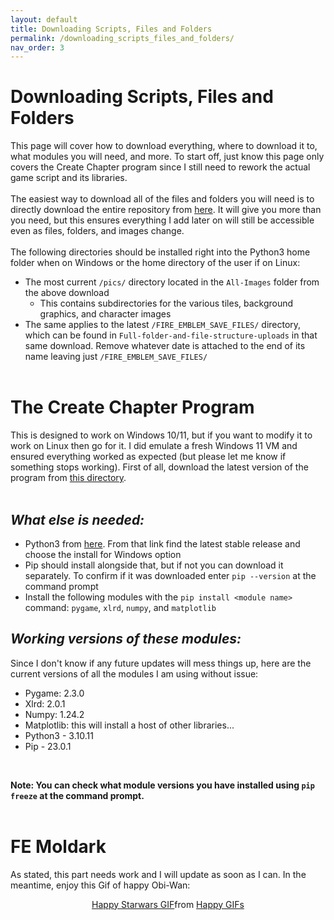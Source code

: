 ```yaml
---
layout: default
title: Downloading Scripts, Files and Folders
permalink: /downloading_scripts_files_and_folders/
nav_order: 3
---
```


# Downloading Scripts, Files and Folders
This page will cover how to download everything, where to download it to, what modules you will need, and more. To start off, just know this page only covers the Create Chapter program since I still need to rework the actual game script and its libraries.
<br><br>
The easiest way to download all of the files and folders you will need is to directly download the entire repository from <a href="https://github.com/fe-moldark/femoldark_website/archive/refs/heads/main.zip" target="_blank" rel="noopener noreferrer">here</a>. It will give you more than you need, but this ensures everything I add later on will still be accessible even as files, folders, and images change.
<br><br>
The following directories should be installed right into the Python3 home folder when on Windows or the home directory of the user if on Linux:
- The most current `/pics/` directory located in the `All-Images` folder from the above download
  - This contains subdirectories for the various tiles, background graphics, and character images
- The same applies to the latest `/FIRE_EMBLEM_SAVE_FILES/` directory, which can be found in `Full-folder-and-file-structure-uploads` in that same download. Remove whatever date is attached to the end of its name leaving just `/FIRE_EMBLEM_SAVE_FILES/`
<br><br>

# The Create Chapter Program
This is designed to work on Windows 10/11, but if you want to modify it to work on Linux then go for it. I did emulate a fresh Windows 11 VM and ensured everything worked as expected (but please let me know if something stops working). First of all, download the latest version of the program from <a href="https://github.com/fe-moldark/femoldark_website/tree/main/CreateChapterProgram" target="_blank" rel="noopener noreferrer">this directory</a>.
<br><br>
## _What else is needed:_
- Python3 from <a href="https://python.org/downloads/" target="_blank" rel="noopener noreferrer">here</a>. From that link find the latest stable release and choose the install for Windows option
- Pip should install alongside that, but if not you can download it separately. To confirm if it was downloaded enter `pip --version` at the command prompt
- Install the following modules with the `pip install <module name>` command: `pygame`, `xlrd`, `numpy`, and `matplotlib`


## _Working versions of these modules:_
Since I don't know if any future updates will mess things up, here are the current versions of all the modules I am using without issue:
- Pygame: 2.3.0
- Xlrd: 2.0.1
- Numpy: 1.24.2
- Matplotlib: this will install a host of other libraries...
- Python3 - 3.10.11
- Pip - 23.0.1
<br>

**Note: You can check what module versions you have installed using `pip freeze` at the command prompt.**
<br><br>

# FE Moldark
As stated, this part needs work and I will update as soon as I can. In the meantime, enjoy this Gif of happy Obi-Wan:<br>
<center>
<div class="tenor-gif-embed" data-postid="10168701" data-share-method="host" data-aspect-ratio="1.91803" data-width="75%"><a href="https://tenor.com/view/happy-starwars-obi-wan-kenobi-gif-10168701">Happy Starwars GIF</a>from <a href="https://tenor.com/search/happy-gifs">Happy GIFs</a></div> <script type="text/javascript" async src="https://tenor.com/embed.js"></script>
</center>
<br><br><br><br><br><br><br><br><br><br><br><br><br><br><br><br>
